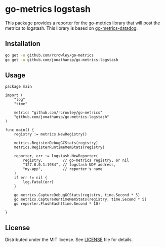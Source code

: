 # go-metrics logstash

This package provides a reporter for the [go-metrics](https://github.com/rcrowley/go-metrics) library that will post the metrics to logstash. This library is based on [go-metrics-datadog](https://github.com/syntaqx/go-metrics-datadog).

## Installation

```sh
go get -u github.com/rcrowley/go-metrics
go get -u github.com/jonathansp/go-metrics-logstash
```

## Usage

```golang
package main

import (
	"log"
	"time"

	metrics "github.com/rcrowley/go-metrics"
	"github.com/jonathansp/go-metrics-logstash"
)

func main() {
	registry := metrics.NewRegistry()

	metrics.RegisterDebugGCStats(registry)
	metrics.RegisterRuntimeMemStats(registry)

	reporter, err := logstash.NewReporter(
		registry,         // go-metrics registry, or nil
		"127.0.0.1:1984", // logstash UDP address,
		"my-app",         // reporter's name
	)
	if err != nil {
		log.Fatal(err)
	}

	go metrics.CaptureDebugGCStats(registry, time.Second * 5)
	go metrics.CaptureRuntimeMemStats(registry, time.Second * 5)
	go reporter.FlushEach(time.Second * 10)

}
```

## License

Distributed under the MIT license. See [LICENSE](./LICENSE) file for details.
